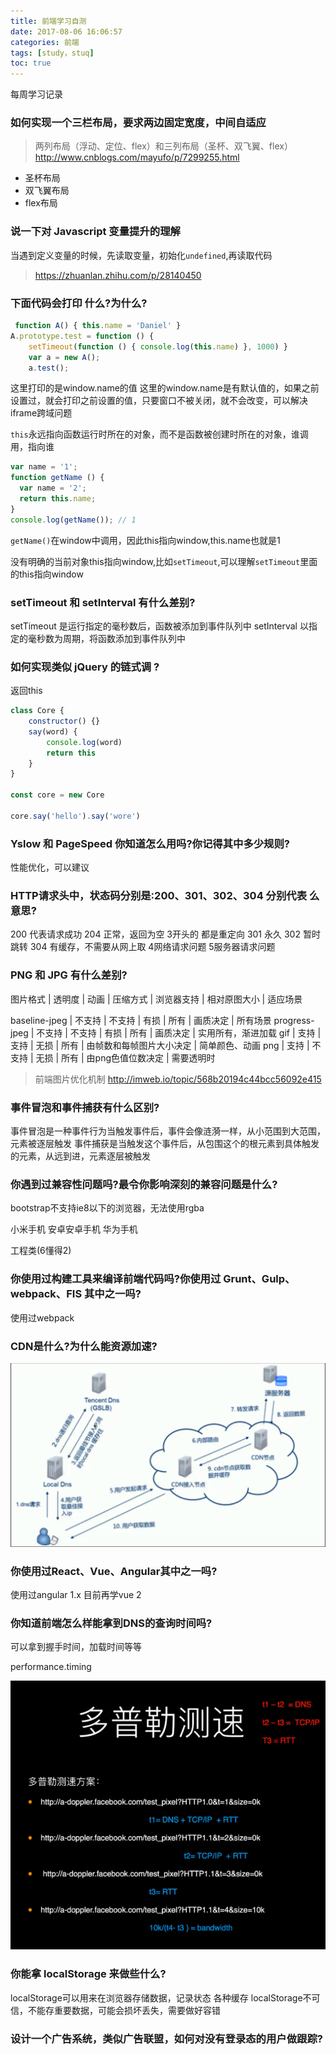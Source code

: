 ```yaml
---
title: 前端学习自测
date: 2017-08-06 16:06:57
categories: 前端
tags: [study，stuq]
toc: true
---
```


每周学习记录

<!-- more -->

### 如何实现一个三栏布局，要求两边固定宽度，中间自适应

>  两列布局（浮动、定位、flex）和三列布局（圣杯、双飞翼、flex） http://www.cnblogs.com/mayufo/p/7299255.html

- 圣杯布局
- 双飞翼布局
- flex布局

### 说一下对 Javascript 变量提升的理解

当遇到定义变量的时候，先读取变量，初始化`undefined`,再读取代码

> https://zhuanlan.zhihu.com/p/28140450

### 下面代码会打印 什么?为什么?

```js
 function A() { this.name = 'Daniel' } 
A.prototype.test = function () { 
    setTimeout(function () { console.log(this.name) }, 1000) } 
    var a = new A();
    a.test();
```

这里打印的是window.name的值
这里的window.name是有默认值的，如果之前设置过，就会打印之前设置的值，只要窗口不被关闭，就不会改变，可以解决iframe跨域问题

`this`永远指向函数运行时所在的对象，而不是函数被创建时所在的对象，谁调用，指向谁

```js
var name = '1';
function getName () {
  var name = '2';
  return this.name;
}
console.log(getName()); // 1
```

`getName()`在window中调用，因此this指向window,this.name也就是1

没有明确的当前对象this指向window,比如`setTimeout`,可以理解`setTimeout`里面的this指向window

### setTimeout 和 setInterval 有什么差别?

setTimeout 是运行指定的毫秒数后，函数被添加到事件队列中
setInterval 以指定的毫秒数为周期，将函数添加到事件队列中

### 如何实现类似 jQuery 的链式调 ?

返回this

```js
class Core {
    constructor() {}
    say(word) {
        console.log(word)
        return this
    }
}

const core = new Core

core.say('hello').say('wore')
```

### Yslow 和 PageSpeed 你知道怎么用吗?你记得其中多少规则? 

性能优化，可以建议

### HTTP请求头中，状态码分别是:200、301、302、304 分别代表 么意思? 

200 代表请求成功
204 正常，返回为空
3开头的 都是重定向
301 永久
302 暂时跳转
304 有缓存，不需要从网上取
4网络请求问题
5服务器请求问题
 
### PNG 和 JPG 有什么差别?

图片格式 | 透明度 | 动画 | 压缩方式 | 浏览器支持 | 相对原图大小 | 适应场景 

baseline-jpeg | 不支持  | 不支持 | 有损 | 所有 | 画质决定 | 所有场景
progress-jpeg | 不支持  | 不支持 | 有损 | 所有 | 画质决定 | 实用所有，渐进加载
gif | 支持  | 支持 | 无损 | 所有 | 由帧数和每帧图片大小决定 | 简单颜色、动画
png | 支持  | 不支持 | 无损 | 所有 | 由png色值位数决定 | 需要透明时


> 前端图片优化机制 http://imweb.io/topic/568b20194c44bcc56092e415

### 事件冒泡和事件捕获有什么区别? 

事件冒泡是一种事件行为当触发事件后，事件会像涟漪一样，从小范围到大范围，元素被逐层触发
事件捕获是当触发这个事件后，从包围这个的根元素到具体触发的元素，从远到进，元素逐层被触发

### 你遇到过兼容性问题吗?最令你影响深刻的兼容问题是什么?

bootstrap不支持ie8以下的浏览器，无法使用rgba

小米手机 安卓安卓手机 华为手机

工程类(6懂得2)

### 你使用过构建工具来编译前端代码吗?你使用过 Grunt、Gulp、webpack、FIS 其中之一吗?

使用过webpack

### CDN是什么?为什么能资源加速?

![](https://raw.githubusercontent.com/mayufo/mayufo.github.io/master/2017/08/06/%E5%89%8D%E7%AB%AF%E5%AD%A6%E4%B9%A0/%C2%A0study_1.png)


### 你使用过React、Vue、Angular其中之一吗? 

使用过angular 1.x 目前再学vue 2

### 你知道前端怎么样能拿到DNS的查询时间吗?

可以拿到握手时间，加载时间等等

performance.timing

![](https://raw.githubusercontent.com/mayufo/mayufo.github.io/master/2017/08/06/%E5%89%8D%E7%AB%AF%E5%AD%A6%E4%B9%A0/%C2%A0study_2.png)


### 你能拿 localStorage 来做些什么? 

localStorage可以用来在浏览器存储数据，记录状态
各种缓存
localStorage不可信，不能存重要数据，可能会损坏丢失，需要做好容错

### 设计一个广告系统，类似广告联盟，如何对没有登录态的用户做跟踪? 


